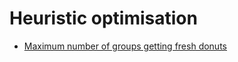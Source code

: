 
# <a id="heuristic-optimisation">Heuristic optimisation</a>
* [Maximum number of groups getting fresh donuts](../Solutions/M/maximum-number-of-groups-getting-fresh-donuts)
